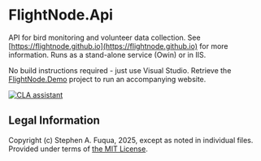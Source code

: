 # FlightNode.Api

API for bird monitoring and volunteer data collection. See
[https://flightnode.github.io](https://flightnode.github.io) for more information. Runs as a stand-alone service
(Owin) or in IIS.

No build instructions required - just use Visual Studio. Retrieve the
[FlightNode.Demo](https://github.com/FlightNode/FlightNode.Demo) project to run
an accompanying website.

[![CLA
assistant](https://cla-assistant.io/readme/badge/FlightNode/FlightNode.Api)](https://cla-assistant.io/FlightNode/FlightNode.Api)

## Legal Information

Copyright (c) Stephen A. Fuqua, 2025, except as noted in individual files.
Provided under terms of [the MIT License](./LICENSE).
